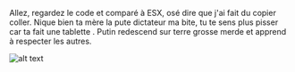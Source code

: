 Allez, regardez le code et comparé à ESX, osé dire que j'ai fait du copier coller.
Nique bien ta mère la pute dictateur ma bite, tu te sens plus pisser car ta fait une tablette . Putin redescend sur terre grosse merde et apprend à respecter les autres.

![alt text](https://cdn.discordapp.com/attachments/582120765923524619/780842684482584586/unknown.png)
